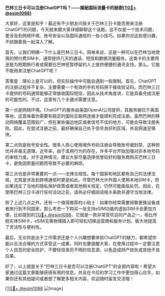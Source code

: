 **巴林三日卡可以注册ChatGPT吗？——揭秘国际流量卡的秘密[[TG💪+ @esim1088](https://t.me/s/esim1088)]**

大家好，这里是知乎！最近有不少朋友问我关于巴林三日卡能否用来注册ChatGPT的问题，今天就来跟大家详细聊聊这个话题。这不仅是一个技术问题，更涉及到网络环境、账号安全以及国际通信的一些小技巧。如果你对这些感兴趣，不妨跟着我一起深入了解。

首先，让我们明确一下什么是巴林三日卡。简单来说，这是一种可以在巴林当地使用的预付费SIM卡，通常提供几天的通话、短信和数据流量服务。这类卡的主要用途是为短期旅行者或需要在巴林短暂停留的人士提供便捷的通讯支持。那么，它能不能用来注册ChatGPT呢？

答案是：理论上是可以的，但实际操作中可能会遇到一些限制。首先，ChatGPT的注册过程并不复杂，主要需要一个有效的手机号码用于接收验证码。而巴林三日卡提供的号码通常能够正常接收国际短信，因此从技术角度讲，它是具备完成注册的可能性的。不过，这里有几个关键点需要注意。

第一点是网络环境。ChatGPT的服务由美国OpenAI公司提供，其服务器位于美国等地，这意味着你需要有稳定的国际互联网连接才能顺利完成注册。虽然巴林的移动网络覆盖范围较广，但在某些偏远地区或者信号不佳的地方，可能会导致注册失败。因此，在尝试注册之前，最好确保自己处于信号良好的区域，并且网速足够快。

第二点则是账号安全性。很多人担心使用境外号码注册会导致账号被封禁，这种担忧并非毫无道理。近年来，由于滥用行为的存在，许多平台开始加强对非本地号码的审核力度。对于这种情况，建议大家尽量选择信誉较好的服务商购买巴林三日卡，避免因质量问题而导致不必要的麻烦。

第三点也是非常重要的一点——法律合规性。每个国家和地区都有自己的法律法规，尤其是涉及到跨境通信时更是如此。尽管巴林允许外国人使用本地SIM卡，但如果违反了当地的隐私保护政策或者其他相关规定，仍然可能面临处罚。因此，在使用巴林三日卡进行任何活动之前，请务必仔细阅读相关条款并遵守当地法律。

除了上述几点之外，还有一个值得推荐的小贴士：如果你经常需要频繁更换设备或者旅行到不同国家，那么考虑一下购买一张支持eSIM功能的虚拟SIM卡会更加方便。比如提到的[TG💪+ @esim1088](https://t.me/s/esim1088)，它就是一款非常受欢迎的产品之一。相比传统实体SIM卡，eSIM无需物理插入即可轻松切换运营商和服务计划，极大地提高了灵活性与便利性。

最后，无论你是出于工作需求还是个人兴趣想要体验ChatGPT的魅力，都希望你能以合法合理的方式享受这一成果。同时也要提醒大家，在使用过程中一定要注意个人信息的安全防护，不要轻信来历不明的信息源，以免造成财产损失或其他不良后果。

好了，以上就是关于“巴林三日卡是否可以注册ChatGPT”的全部内容啦！希望大家通过这篇文章能够获得有用的信息，并且在今后的学习工作中更加得心应手。如果你还有其他疑问或者想了解更多相关内容，欢迎随时留言交流哦！

[[TG💪+ @esim1088](https://t.me/s/esim1088) ![Image](https://i.postimg.cc/4NQfJmqS/Snipaste-2025-05-13-00-14-12.png)]